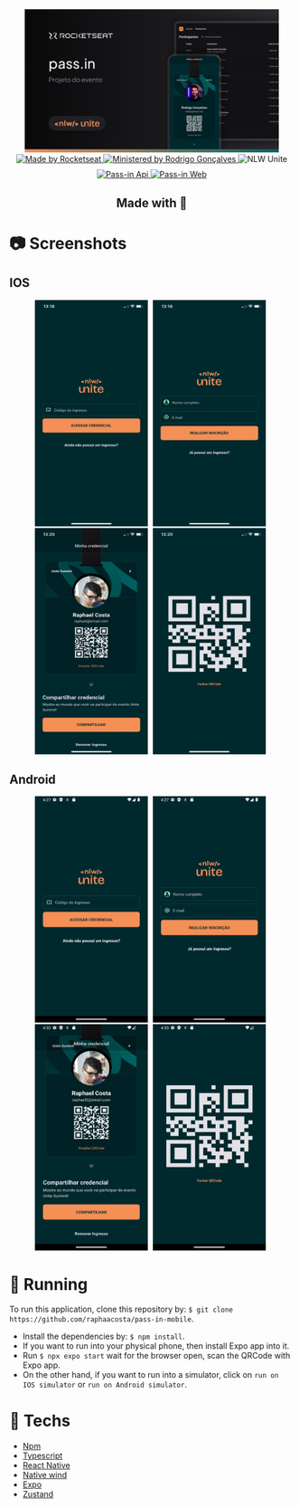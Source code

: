 <div align="center">
  <div>
    <img src="./assets/github/Thumbnail.png" alt="PassIn" width="450px"/>
  </div>
  <a target="_blank" href="https://linktr.ee/rocketseat">
    <img src="https://img.shields.io/badge/Made%20by-rocketseat-blueviolet" alt="Made by Rocketseat">
  </a>
  <a target="_blank" href="https://github.com/orodrigogo">
    <img src="https://img.shields.io/badge/Ministered%20by-Rodrigo%20Gonçalves-blueviolet" alt="Ministered by Rodrigo Gonçalves">
  </a>
  <img src="https://img.shields.io/badge/Next%20Level%20Week-Unite-blueviolet" alt="NLW Unite">
  <div style="margin-top: 10px;">
    <a target="_blank" href="https://github.com/raphaacosta/pass-in-server">
      <img src="https://img.shields.io/badge/Go%20to-Api-blueviolet" alt="Pass-in Api"/>
    </a>
    <a href="https://github.com/raphaacosta/pass-in-web">
      <img src="https://img.shields.io/badge/Go%20to-Web-blueviolet" alt="Pass-in Web"/>
    </a>
    <h2>
      Made with 💜
    </h2>
  </div>
</div>

# 📷 Screenshots

## IOS
<div align="center">
  <img src="./assets/github/ios/main_screen.jpg" alt="Mobile landing page" width="200" height="400" style="margin-right: 5px;">
  <img src="./assets/github/ios/register.jpg" alt="Mobile register screen" width="200" height="400" style="margin-right: 5px;">
  <img src="./assets/github/ios/credential.jpg" alt="Mobile Credential page" width="200" height="400" style="margin-right: 5px;">
  <img src="./assets/github/ios/qrCode.jpg" alt="Mobile qrCode" width="200" height="400" style="margin-right: 5px;">
</div>

## Android
<div align="center">
  <img src="./assets/github/android/main_screen.png" alt="Mobile landing page" width="200" height="400" style="margin-right: 5px;">
  <img src="./assets/github/android/register.png" alt="Mobile register screen" width="200" height="400" style="margin-right: 5px;">
  <img src="./assets/github/android/credential.png" alt="Mobile Credential page" width="200" height="400" style="margin-right: 5px;">
  <img src="./assets/github/android/qrCode.png" alt="Mobile qrCode" width="200" height="400" style="margin-right: 5px;">
</div>

# 🚀 Running 

 To run this application, clone this repository by: `$ git clone https://github.com/raphaacosta/pass-in-mobile`.
 - Install the dependencies by: `$ npm install`.
 - If you want to run into your physical phone, then install Expo app into it.
 - Run `$ npx expo start` wait for the browser open, scan the QRCode with Expo app.
 - On the other hand, if you want to run into a simulator, click on `run on IOS simulator` or `run on Android simulator`.

# 📌 Techs

 - [Npm](https://nodejs.org/en)
 - [Typescript](https://www.typescriptlang.org/)
 - [React Native](https://reactnative.dev/)
 - [Native wind](https://www.nativewind.dev/)
 - [Expo](https://expo.dev/)
 - [Zustand](https://zustand.docs.pmnd.rs/)